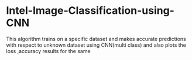 # Intel-Image-Classification-using-CNN
This algorithm trains on a specific dataset and makes accurate predictions with respect to unknown dataset using CNN(multi class) and also plots the loss ,accuracy results for the same 
